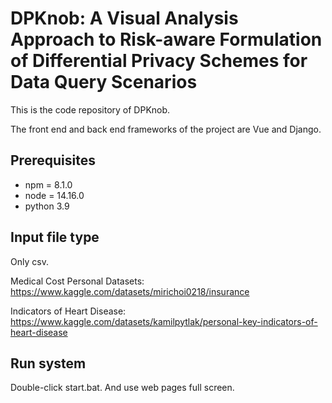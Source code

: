 # DPKnob: A Visual Analysis Approach to Risk-aware Formulation of Differential Privacy Schemes for Data Query Scenarios
This is the code repository of DPKnob.

The front end and back end frameworks of the project are Vue and Django.

## Prerequisites

+ npm = 8.1.0
+ node = 14.16.0
+ python 3.9

## Input file type

Only csv.

Medical Cost Personal Datasets: https://www.kaggle.com/datasets/mirichoi0218/insurance

Indicators of Heart Disease: https://www.kaggle.com/datasets/kamilpytlak/personal-key-indicators-of-heart-disease

## Run system

Double-click start.bat. And use web pages full screen.

